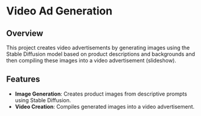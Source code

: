 # Video Ad Generation

## Overview
This project creates video advertisements by generating images using the Stable Diffusion model based on product descriptions and backgrounds and then compiling these images into a video advertisement (slideshow).
## Features
- **Image Generation**: Creates product images from descriptive prompts using Stable Diffusion.
- **Video Creation**: Compiles generated images into a video advertisement.
